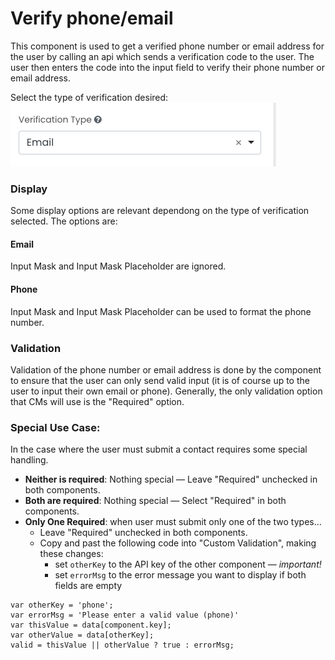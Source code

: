 # Verify phone/email

This component is used to get a verified phone number or email address for the user by calling an api which sends
a verification code to the user. The user then enters the code into the input field to verify their phone number or email address.

Select the type of verification desired:
![Text Field](img/verification-option.png)
### Display
Some display options are relevant dependong on the type of verification selected. The options are:
#### Email
Input Mask and Input Mask Placeholder are ignored.
#### Phone
Input Mask and Input Mask Placeholder can be used to format the phone number.
### Validation
Validation of the phone number or email address is done by the component to ensure that the user can only send valid input (it is of course up 
to the user to input their own email or phone). Generally, the only validation option that CMs will use is the "Required" option.
### Special Use Case:
In the case where the user must submit a contact requires some special handling.
- **Neither is required**: Nothing special — Leave "Required" unchecked in both components.
- **Both are required**: Nothing special — Select "Required" in both components.
- **Only One Required**: when user must submit only one of the two types…
  - Leave "Required" unchecked in both components.
  - Copy and past the following code into "Custom Validation", making these changes:
    - set `otherKey` to the API key of the other component — _important!_
    - set `errorMsg` to the error message you want to display if both fields are empty

`````
var otherKey = 'phone';
var errorMsg = 'Please enter a valid value (phone)'
var thisValue = data[component.key];
var otherValue = data[otherKey];
valid = thisValue || otherValue ? true : errorMsg;


